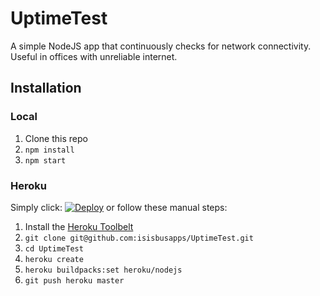 # UptimeTest

A simple NodeJS app that continuously checks for network connectivity. Useful in offices with unreliable internet.

## Installation

### Local

1. Clone this repo
2. `npm install`
3. `npm start`

### Heroku

Simply click: [![Deploy](https://www.herokucdn.com/deploy/button.png)](https://heroku.com/deploy?template=https://github.com/isisbusapps/UptimeTest) or follow these manual steps:

1. Install the [Heroku Toolbelt](https://toolbelt.heroku.com/)
2. `git clone git@github.com:isisbusapps/UptimeTest.git`
3. `cd UptimeTest`
4. `heroku create`
6. `heroku buildpacks:set heroku/nodejs`
7. `git push heroku master`

